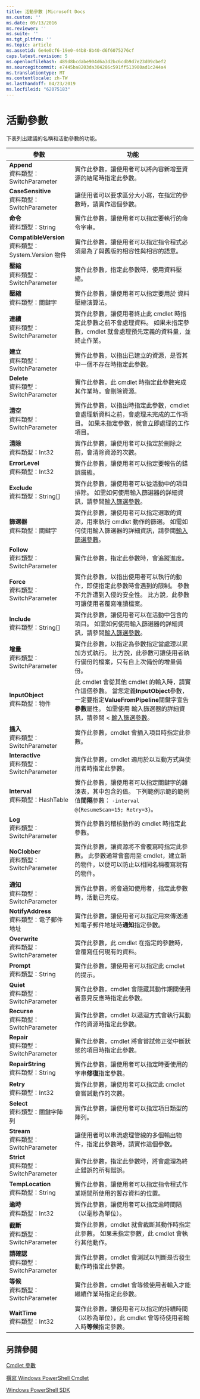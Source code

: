 ```yaml
---
title: 活動參數 |Microsoft Docs
ms.custom: ''
ms.date: 09/13/2016
ms.reviewer: ''
ms.suite: ''
ms.tgt_pltfrm: ''
ms.topic: article
ms.assetid: 6e4e0cf6-19e0-44b8-8b40-d6f6075276cf
caps.latest.revision: 5
ms.openlocfilehash: 489d8bcdabe904d6a3d2bc6cdb9d7e23d09cbef2
ms.sourcegitcommit: e7445ba8203da304286c591ff513900ad1c244a4
ms.translationtype: MT
ms.contentlocale: zh-TW
ms.lasthandoff: 04/23/2019
ms.locfileid: "62075183"
---
```

# <a name="activity-parameters"></a>活動參數

下表列出建議的名稱和活動參數的功能。

|參數|功能|
|---|---|
|**Append**<br>資料類型：SwitchParameter|實作此參數，讓使用者可以將內容新增至資源的結尾時指定此參數。|
|**CaseSensitive**<br>資料類型：SwitchParameter|讓使用者可以要求區分大小寫，在指定的參數時，請實作這個參數。|
|**命令**<br>資料類型：String|實作此參數，讓使用者可以指定要執行的命令字串。|
|**CompatibleVersion**<br>資料類型：System.Version 物件|實作此參數，讓使用者可以指定指令程式必須是為了與舊版的相容性與相容的語意。|
|**壓縮**<br>資料類型：SwitchParameter|實作此參數，指定此參數時，使用資料壓縮。|
|**壓縮**<br>資料類型：關鍵字|實作此參數，讓使用者可以指定要用於 資料壓縮演算法。|
|**連續**<br>資料類型：SwitchParameter|實作此參數，讓使用者終止此 cmdlet 時指定此參數之前不會處理資料。 如果未指定參數，cmdlet 就會處理預先定義的資料量，並終止作業。|
|**建立**<br>資料類型：SwitchParameter|實作此參數，以指出已建立的資源，是否其中一個不存在時指定此參數。|
|**Delete**<br>資料類型：SwitchParameter|實作此參數，此 cmdlet 時指定此參數完成其作業時，會刪除資源。|
|**清空**<br>資料類型：SwitchParameter|實作此參數，以指出時指定此參數，cmdlet 會處理新資料之前，會處理未完成的工作項目。 如果未指定參數，就會立即處理的工作項目。|
|**清除**<br>資料類型：Int32|實作此參數，讓使用者可以指定於刪除之前，會清除資源的次數。|
|**ErrorLevel**<br>資料類型：Int32|實作此參數，讓使用者可以指定要報告的錯誤層級。|
|**Exclude**<br>資料類型：String[]|實作此參數，讓使用者可以從活動中的項目排除。 如需如何使用輸入篩選器的詳細資訊，請參閱[輸入篩選參數](input-filter-parameters.md)。|
|**篩選器**<br>資料類型：關鍵字|實作此參數，讓使用者可以指定選取的資源，用來執行 cmdlet 動作的篩選。 如需如何使用輸入篩選器的詳細資訊，請參閱[輸入篩選參數](./input-filter-parameters.md)。|
|**Follow**<br>資料類型：SwitchParameter|實作此參數，指定此參數時，會追蹤進度。|
|**Force**<br>資料類型：SwitchParameter|實作此參數，以指出使用者可以執行的動作，即使指定此參數時會遇到的限制。 參數不允許遭到入侵的安全性。 比方說，此參數可讓使用者覆寫唯讀檔案。|
|**Include**<br>資料類型：String[]|實作此參數，讓使用者可以在活動中包含的項目。 如需如何使用輸入篩選器的詳細資訊，請參閱[輸入篩選參數](input-filter-parameters.md)。|
|**增量**<br>資料類型：SwitchParameter|實作此參數，以指定為參數指定當處理以累加方式執行。 比方說，此參數可讓使用者執行備份的檔案，只有自上次備份的增量備份。|
|**InputObject**<br>資料類型：物件|此 cmdlet 會從其他 cmdlet 的輸入時，請實作這個參數。 當您定義**InputObject**參數，一定要指定**ValueFromPipeline**關鍵字宣告**參數**屬性。 如需使用 輸入篩選器的詳細資訊，請參閱 <<c0> [ 輸入篩選參數](./input-filter-parameters.md)。|
|**插入**<br>資料類型：SwitchParameter|實作此參數，cmdlet 會插入項目時指定此參數。|
|**Interactive**<br>資料類型：SwitchParameter|實作此參數，cmdlet 適用於以互動方式與使用者時指定此參數。|
|**Interval**<br>資料類型：HashTable|實作此參數，讓使用者可以指定關鍵字的雜湊表，其中包含的值。 下列範例示範的範例值**間隔**參數： `-interval @{ResumeScan=15; Retry=3}`。|
|**Log**<br>資料類型：SwitchParameter|實作此參數的稽核動作的 cmdlet 時指定此參數。|
|**NoClobber**<br>資料類型：SwitchParameter|實作此參數，讓資源將不會覆寫時指定此參數。 此參數通常會套用至 cmdlet，建立新的物件，以便可以防止以相同名稱覆寫現有的物件。|
|**通知**<br>資料類型：SwitchParameter|實作此參數，將會通知使用者，指定此參數時，活動已完成。|
|**NotifyAddress**<br>資料類型：電子郵件地址|實作此參數，讓使用者可以指定用來傳送通知電子郵件地址時**通知**指定參數。|
|**Overwrite**<br>資料類型：SwitchParameter|實作此參數，此 cmdlet 在指定的參數時，會覆寫任何現有的資料。|
|**Prompt**<br>資料類型：String|實作此參數，讓使用者可以指定此 cmdlet 的提示。|
|**Quiet**<br>資料類型：SwitchParameter|實作此參數，cmdlet 會隱藏其動作期間使用者意見反應時指定此參數。|
|**Recurse**<br>資料類型：SwitchParameter|實作此參數，cmdlet 以遞迴方式會執行其動作的資源時指定此參數。|
|**Repair**<br>資料類型：SwitchParameter|實作此參數，cmdlet 將會嘗試修正從中斷狀態的項目時指定此參數。|
|**RepairString**<br>資料類型：String|實作此參數，讓使用者可以指定時要使用的字串**修復**指定參數。|
|**Retry**<br>資料類型：Int32|實作此參數，讓使用者可以指定此 cmdlet 會嘗試動作的次數。|
|**Select**<br>資料類型：關鍵字陣列|實作此參數，讓使用者可以指定項目類型的陣列。|
|**Stream**<br>資料類型：SwitchParameter|讓使用者可以串流處理管線的多個輸出物件，指定此參數時，請實作這個參數。|
|**Strict**<br>資料類型：SwitchParameter|實作此參數，指定此參數時，將會處理為終止錯誤的所有錯誤。|
|**TempLocation**<br>資料類型：String|實作此參數，讓使用者可以指定指令程式作業期間所使用的暫存資料的位置。|
|**逾時**<br>資料類型：Int32|實作此參數，讓使用者可以指定逾時間隔 （以毫秒為單位）。|
|**截斷**<br>資料類型：SwitchParameter|實作此參數，cmdlet 就會截斷其動作時指定此參數。 如果未指定參數，此 cmdlet 會執行其他動作。|
|**請確認**<br>資料類型：SwitchParameter|實作此參數，cmdlet 會測試以判斷是否發生動作時指定此參數。|
|**等候**<br>資料類型：SwitchParameter|實作此參數，cmdlet 會等候使用者輸入才能繼續作業時指定此參數。
|**WaitTime**<br>資料類型：Int32|實作此參數，讓使用者可以指定的持續時間 （以秒為單位），此 cmdlet 會等待使用者輸入時**等候**指定參數。|

## <a name="see-also"></a>另請參閱

[Cmdlet 參數](./cmdlet-parameters.md)

[撰寫 Windows PowerShell Cmdlet](./writing-a-windows-powershell-cmdlet.md)

[Windows PowerShell SDK](../windows-powershell-reference.md)
